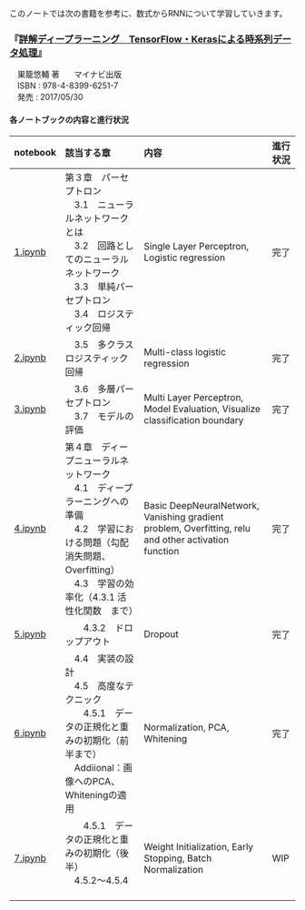 このノートでは次の書籍を参考に、数式からRNNについて学習していきます。  
  
### 『[詳解ディープラーニング　TensorFlow・Kerasによる時系列データ処理](https://book.mynavi.jp/ec/products/detail/id=72995)』
　巣籠悠輔 著  
　マイナビ出版  
　ISBN : 978-4-8399-6251-7  
　発売 : 2017/05/30  
  
#### 各ノートブックの内容と進行状況 

|notebook|該当する章|内容|進行状況|
|:--|:--|:--|:--|
|[1.ipynb](https://github.com/YouheiKomakine/study_memo/blob/master/Syoukai_DeepLearning/Syoukai_DeepLearning_1.ipynb)|第３章　パーセプトロン<br />　3.1　ニューラルネットワークとは<br />　3.2　回路としてのニューラルネットワーク<br />　3.3　単純パーセプトロン<br />　3.4　ロジスティック回帰|Single Layer Perceptron, Logistic regression|完了|
|[2.ipynb](https://github.com/YouheiKomakine/study_memo/blob/master/Syoukai_DeepLearning/Syoukai_DeepLearning_2.ipynb)|　3.5　多クラスロジスティック回帰|Multi-class logistic regression|完了|
|[3.ipynb](https://github.com/YouheiKomakine/study_memo/blob/master/Syoukai_DeepLearning/Syoukai_DeepLearning_3.ipynb)|　3.6　多層パーセプトロン<br />　3.7　モデルの評価|Multi Layer Perceptron, Model Evaluation, Visualize classification boundary|完了|
|[4.ipynb](https://github.com/YouheiKomakine/study_memo/blob/master/Syoukai_DeepLearning/Syoukai_DeepLearning_4.ipynb)|第４章　ディープニューラルネットワーク<br />　4.1　ディープラーニングへの準備<br />　4.2　学習における問題（勾配消失問題、Overfitting）<br />　4.3　学習の効率化（4.3.1 活性化関数　まで）|Basic DeepNeuralNetwork, Vanishing gradient problem, Overfitting, relu and other activation function|完了|
|[5.ipynb](https://github.com/YouheiKomakine/study_memo/blob/master/Syoukai_DeepLearning/Syoukai_DeepLearning_5.ipynb)|　　4.3.2　ドロップアウト|Dropout|完了|
|[6.ipynb](https://github.com/YouheiKomakine/study_memo/blob/master/Syoukai_DeepLearning/Syoukai_DeepLearning_6.ipynb)|　4.4　実装の設計<br />　4.5　高度なテクニック<br />　　4.5.1　データの正規化と重みの初期化（前半まで）<br />　Addiional：画像へのPCA、Whiteningの適用|Normalization, PCA, Whitening|完了|
|[7.ipynb](https://github.com/YouheiKomakine/study_memo/blob/master/Syoukai_DeepLearning/Syoukai_DeepLearning_7.ipynb)|　　4.5.1　データの正規化と重みの初期化（後半）<br />　4.5.2〜4.5.4<br />　|Weight Initialization, Early Stopping, Batch Normalization|WIP|
